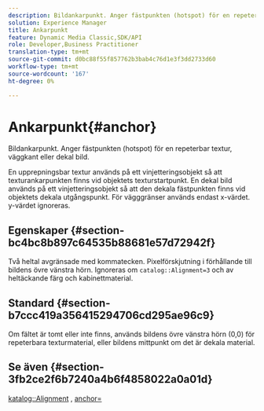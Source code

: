 ```yaml
---
description: Bildankarpunkt. Anger fästpunkten (hotspot) för en repeterbar textur, väggkant eller dekal bild.
solution: Experience Manager
title: Ankarpunkt
feature: Dynamic Media Classic,SDK/API
role: Developer,Business Practitioner
translation-type: tm+mt
source-git-commit: d0bc88f55f857762b3bab4c76d1e3f3dd2733d60
workflow-type: tm+mt
source-wordcount: '167'
ht-degree: 0%

---
```



# Ankarpunkt{#anchor}

Bildankarpunkt. Anger fästpunkten (hotspot) för en repeterbar textur, väggkant eller dekal bild.

En upprepningsbar textur används på ett vinjetteringsobjekt så att texturankarpunkten finns vid objektets texturstartpunkt. En dekal bild används på ett vinjetteringsobjekt så att den dekala fästpunkten finns vid objektets dekala utgångspunkt. För vägggränser används endast x-värdet. y-värdet ignoreras.

## Egenskaper {#section-bc4bc8b897c64535b88681e57d72942f}

Två heltal avgränsade med kommatecken. Pixelförskjutning i förhållande till bildens övre vänstra hörn. Ignoreras om `catalog::Alignment=3` och av heltäckande färg och kabinettmaterial.

## Standard {#section-b7ccc419a356415294706cd295ae96c9}

Om fältet är tomt eller inte finns, används bildens övre vänstra hörn (0,0) för repeterbara texturmaterial, eller bildens mittpunkt om det är dekala material.

## Se även {#section-3fb2ce2f6b7240a4b6f4858022a0a01d}

[katalog::Alignment](../../../../../ir-api/material-cat/image-rendering-api-ref/c-ir-material-catalog/c-ir-material-data-reference/r-ir-alignment.md#reference-e52152e8dc244d0aa13b40c615d0f399) ,  [anchor=](../../../../../ir-api/http-protocol/image-rendering-api-ref/c-ir-http-protocol-ref/c-ir-http-protocol-command-reference/r-ir-http-anchor.md#reference-d53923d785c9442997dc7f2199524c26)
